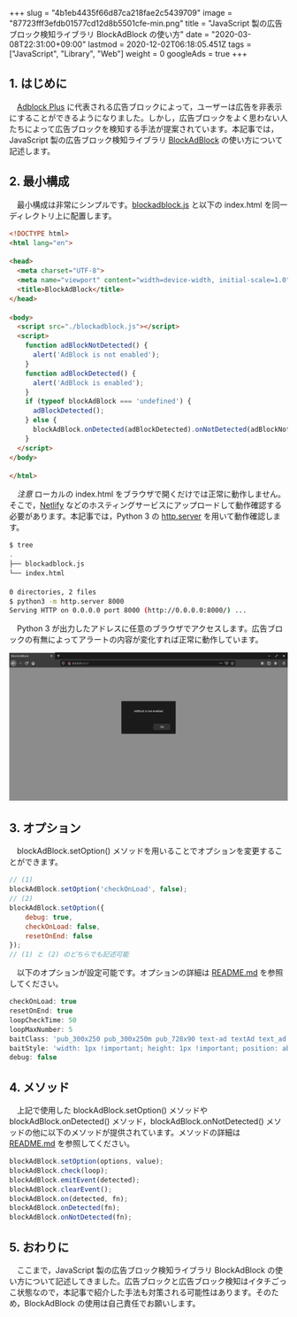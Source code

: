 +++
slug = "4b1eb4435f66d87ca218fae2c5439709"
image = "87723fff3efdb01577cd12d8b5501cfe-min.png"
title = "JavaScript 製の広告ブロック検知ライブラリ BlockAdBlock の使い方"
date = "2020-03-08T22:31:00+09:00"
lastmod = 2020-12-02T06:18:05.451Z
tags = ["JavaScript", "Library", "Web"]
weight = 0
googleAds = true
+++

## 1. はじめに

　[Adblock Plus](https://chrome.google.com/webstore/detail/adblock-plus-free-ad-bloc/cfhdojbkjhnklbpkdaibdccddilifddb?hl=ja) に代表される広告ブロックによって，ユーザーは広告を非表示にすることができるようになりました。しかし，広告ブロックをよく思わない人たちによって広告ブロックを検知する手法が提案されています。本記事では，JavaScript 製の広告ブロック検知ライブラリ [BlockAdBlock](https://github.com/sitexw/BlockAdBlock) の使い方について記述します。

## 2. 最小構成

　最小構成は非常にシンプルです。[blockadblock.js](https://github.com/sitexw/BlockAdBlock/blob/master/blockadblock.js) と以下の index.html を同一ディレクトリ上に配置します。

```html
<!DOCTYPE html>
<html lang="en">

<head>
  <meta charset="UTF-8">
  <meta name="viewport" content="width=device-width, initial-scale=1.0">
  <title>BlockAdBlock</title>
</head>

<body>
  <script src="./blockadblock.js"></script>
  <script>
    function adBlockNotDetected() {
      alert('AdBlock is not enabled');
    }
    function adBlockDetected() {
      alert('AdBlock is enabled');
    }
    if (typeof blockAdBlock === 'undefined') {
      adBlockDetected();
    } else {
      blockAdBlock.onDetected(adBlockDetected).onNotDetected(adBlockNotDetected);
    }
  </script>
</body>

</html>
```

　*注意* ローカルの index.html をブラウザで開くだけでは正常に動作しません。そこで，[Netlify](https://www.netlify.com/) などのホスティングサービスにアップロードして動作確認する必要があります。本記事では，Python 3 の [http.server](https://docs.python.org/ja/3.7/library/http.server.html) を用いて動作確認します。

```bash
$ tree
.
├── blockadblock.js
└── index.html

0 directories, 2 files
$ python3 -m http.server 8000
Serving HTTP on 0.0.0.0 port 8000 (http://0.0.0.0:8000/) ...
```

　Python 3 が出力したアドレスに任意のブラウザでアクセスします。広告ブロックの有無によってアラートの内容が変化すれば正常に動作しています。

![](0190d8e7ed8d6783e99cab28e2e85af4.png)

## 3. オプション

　blockAdBlock.setOption() メソッドを用いることでオプションを変更することができます。

```js
// (1)
blockAdBlock.setOption('checkOnLoad', false);
// (2)
blockAdBlock.setOption({
	debug: true,
	checkOnLoad: false,
	resetOnEnd: false
});
// (1) と (2) のどちらでも記述可能
```

　以下のオプションが設定可能です。オプションの詳細は [README.md](https://github.com/sitexw/BlockAdBlock/blob/master/README.md) を参照してください。

```js
checkOnLoad: true
resetOnEnd: true
loopCheckTime: 50
loopMaxNumber: 5
baitClass: 'pub_300x250 pub_300x250m pub_728x90 text-ad textAd text_ad text_ads text-ads text-ad-links'
baitStyle: 'width: 1px !important; height: 1px !important; position: absolute !important; left: -10000px !important; top: -1000px !important;'
debug: false
```

## 4. メソッド

　上記で使用した blockAdBlock.setOption() メソッドや blockAdBlock.onDetected() メソッド，blockAdBlock.onNotDetected() メソッドの他に以下のメソッドが提供されています。メソッドの詳細は [README.md](https://github.com/sitexw/BlockAdBlock/blob/master/README.md) を参照してください。

```js
blockAdBlock.setOption(options, value);
blockAdBlock.check(loop);
blockAdBlock.emitEvent(detected);
blockAdBlock.clearEvent();
blockAdBlock.on(detected, fn);
blockAdBlock.onDetected(fn);
blockAdBlock.onNotDetected(fn);
```

## 5. おわりに

　ここまで，JavaScript 製の広告ブロック検知ライブラリ BlockAdBlock の使い方について記述してきました。広告ブロックと広告ブロック検知はイタチごっこ状態なので，本記事で紹介した手法も対策される可能性はあります。そのため，BlockAdBlock の使用は自己責任でお願いします。